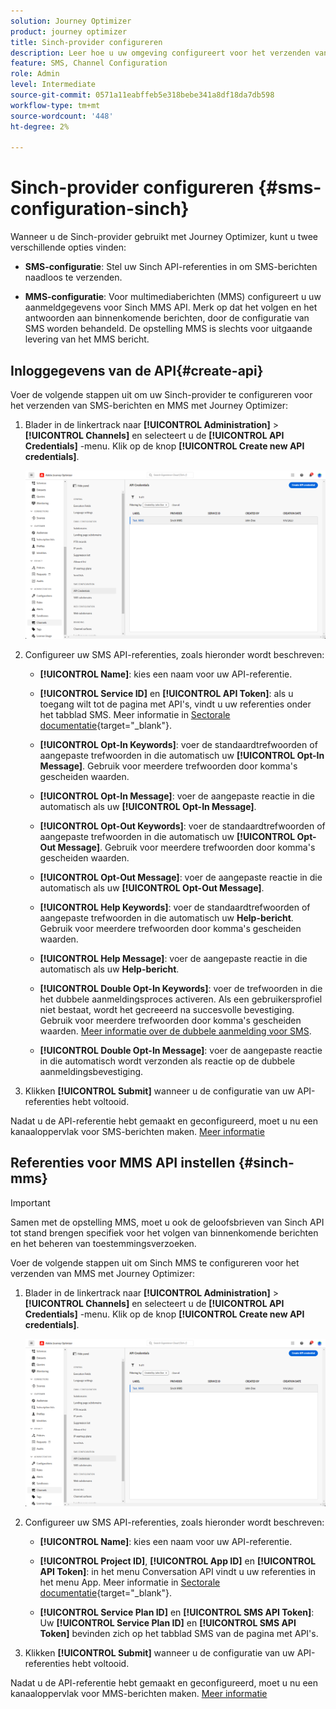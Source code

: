 ```yaml
---
solution: Journey Optimizer
product: journey optimizer
title: Sinch-provider configureren
description: Leer hoe u uw omgeving configureert voor het verzenden van tekstberichten met Journey Optimizer met Sinch
feature: SMS, Channel Configuration
role: Admin
level: Intermediate
source-git-commit: 0571a11eabffeb5e318bebe341a8df18da7db598
workflow-type: tm+mt
source-wordcount: '448'
ht-degree: 2%

---
```


# Sinch-provider configureren {#sms-configuration-sinch}

Wanneer u de Sinch-provider gebruikt met Journey Optimizer, kunt u twee verschillende opties vinden:

* **SMS-configuratie**: Stel uw Sinch API-referenties in om SMS-berichten naadloos te verzenden.

* **MMS-configuratie**: Voor multimediaberichten (MMS) configureert u uw aanmeldgegevens voor Sinch MMS API. Merk op dat het volgen en het antwoorden aan binnenkomende berichten, door de configuratie van SMS worden behandeld. De opstelling MMS is slechts voor uitgaande levering van het MMS bericht.

## Inloggegevens van de API{#create-api}

Voer de volgende stappen uit om uw Sinch-provider te configureren voor het verzenden van SMS-berichten en MMS met Journey Optimizer:

1. Blader in de linkertrack naar **[!UICONTROL Administration]** > **[!UICONTROL Channels]** en selecteert u de **[!UICONTROL API Credentials]** -menu. Klik op de knop **[!UICONTROL Create new API credentials]**.

   ![](assets/sms_6.png)

1. Configureer uw SMS API-referenties, zoals hieronder wordt beschreven:

   * **[!UICONTROL Name]**: kies een naam voor uw API-referentie.

   * **[!UICONTROL Service ID]** en **[!UICONTROL API Token]**: als u toegang wilt tot de pagina met API&#39;s, vindt u uw referenties onder het tabblad SMS. Meer informatie in [Sectorale documentatie](https://developers.sinch.com/docs/sms/getting-started/){target="_blank"}.

   * **[!UICONTROL Opt-In Keywords]**: voer de standaardtrefwoorden of aangepaste trefwoorden in die automatisch uw **[!UICONTROL Opt-In Message]**. Gebruik voor meerdere trefwoorden door komma&#39;s gescheiden waarden.

   * **[!UICONTROL Opt-In Message]**: voer de aangepaste reactie in die automatisch als uw **[!UICONTROL Opt-In Message]**.

   * **[!UICONTROL Opt-Out Keywords]**: voer de standaardtrefwoorden of aangepaste trefwoorden in die automatisch uw **[!UICONTROL Opt-Out Message]**. Gebruik voor meerdere trefwoorden door komma&#39;s gescheiden waarden.

   * **[!UICONTROL Opt-Out Message]**: voer de aangepaste reactie in die automatisch als uw **[!UICONTROL Opt-Out Message]**.

   * **[!UICONTROL Help Keywords]**: voer de standaardtrefwoorden of aangepaste trefwoorden in die automatisch uw **Help-bericht**. Gebruik voor meerdere trefwoorden door komma&#39;s gescheiden waarden.

   * **[!UICONTROL Help Message]**: voer de aangepaste reactie in die automatisch als uw **Help-bericht**.

   * **[!UICONTROL Double Opt-In Keywords]**: voer de trefwoorden in die het dubbele aanmeldingsproces activeren. Als een gebruikersprofiel niet bestaat, wordt het gecreeerd na succesvolle bevestiging. Gebruik voor meerdere trefwoorden door komma&#39;s gescheiden waarden. [Meer informatie over de dubbele aanmelding voor SMS](https://video.tv.adobe.com/v/3427129/?learn=on).

   * **[!UICONTROL Double Opt-In Message]**: voer de aangepaste reactie in die automatisch wordt verzonden als reactie op de dubbele aanmeldingsbevestiging.

1. Klikken **[!UICONTROL Submit]** wanneer u de configuratie van uw API-referenties hebt voltooid.

Nadat u de API-referentie hebt gemaakt en geconfigureerd, moet u nu een kanaaloppervlak voor SMS-berichten maken. [Meer informatie](sms-configuration-surface.md)

## Referenties voor MMS API instellen {#sinch-mms}

>[!IMPORTANT]
>
> Samen met de opstelling MMS, moet u ook de geloofsbrieven van Sinch API tot stand brengen specifiek voor het volgen van binnenkomende berichten en het beheren van toestemmingsverzoeken.

Voer de volgende stappen uit om Sinch MMS te configureren voor het verzenden van MMS met Journey Optimizer:

1. Blader in de linkertrack naar **[!UICONTROL Administration]** > **[!UICONTROL Channels]** en selecteert u de **[!UICONTROL API Credentials]** -menu. Klik op de knop **[!UICONTROL Create new API credentials]**.

   ![](assets/sms_6.png)

1. Configureer uw SMS API-referenties, zoals hieronder wordt beschreven:

   * **[!UICONTROL Name]**: kies een naam voor uw API-referentie.

   * **[!UICONTROL Project ID]**, **[!UICONTROL App ID]** en **[!UICONTROL API Token]**: in het menu Conversation API vindt u uw referenties in het menu App. Meer informatie in [Sectorale documentatie](https://docs.cc.sinch.com/cloud/service-configuration/en/oxy_ex-1/common/wln1620131604643.html){target="_blank"}.

   * **[!UICONTROL Service Plan ID]** en **[!UICONTROL SMS API Token]**: Uw **[!UICONTROL Service Plan ID]** en **[!UICONTROL SMS API Token]** bevinden zich op het tabblad SMS van de pagina met API&#39;s.

1. Klikken **[!UICONTROL Submit]** wanneer u de configuratie van uw API-referenties hebt voltooid.

Nadat u de API-referentie hebt gemaakt en geconfigureerd, moet u nu een kanaaloppervlak voor MMS-berichten maken. [Meer informatie](sms-configuration-surface.md)

